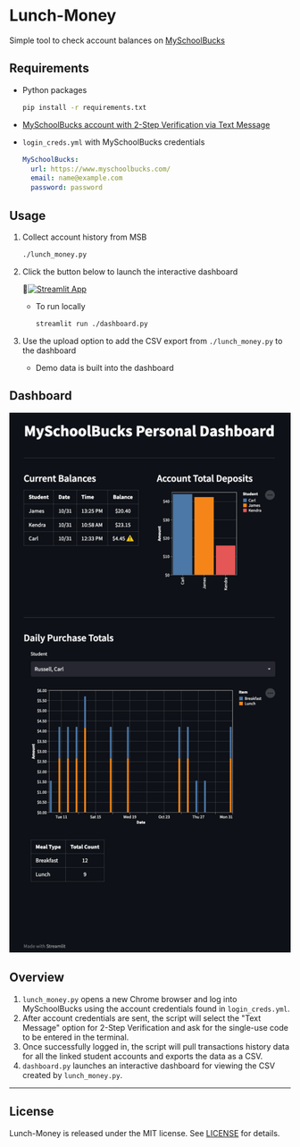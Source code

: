 # Lunch-Money
Simple tool to check account balances on [MySchoolBucks](https://www.myschoolbucks.com/)

## Requirements

- Python packages
  ```bash
  pip install -r requirements.txt
  ```

- [MySchoolBucks account with 2-Step Verification via Text Message](https://login.myschoolbucks.com/users/register/getsignup.action?login_hint=&clientID=schoolbucks)

- `login_creds.yml` with MySchoolBucks credentials
  ```YAML
  MySchoolBucks:
    url: https://www.myschoolbucks.com/
    email: name@example.com
    password: password
  ```

## Usage

1. Collect account history from MSB

    ```bash
    ./lunch_money.py
    ```

2. Click the button below to launch the interactive dashboard

    :sandwich:[![Streamlit App](https://static.streamlit.io/badges/streamlit_badge_black_white.svg)](https://lunch-money.streamlit.app/)

    - To run locally
        ```bash
        streamlit run ./dashboard.py
        ```

3. Use the upload option to add the CSV export from `./lunch_money.py` to the dashboard

    - Demo data is built into the dashboard

## Dashboard

<img src='https://github.com/FishheadNate/Lunch-Money/blob/main/demo/LunchMoneyDashboard.png' width='600'>

## Overview
1. `lunch_money.py` opens a new Chrome browser and log into MySchoolBucks using the account credentials found in `login_creds.yml`.
2. After account credentials are sent, the script will select the "Text Message" option for 2-Step Verification and ask for the single-use code to be entered in the terminal.
3. Once successfully logged in, the script will pull transactions history data for all the linked student accounts and exports the data as a CSV.
4. `dashboard.py` launches an interactive dashboard for viewing the CSV created by `lunch_money.py`.

---

## License

Lunch-Money is released under the MIT license. See [LICENSE](LICENSE) for details.
